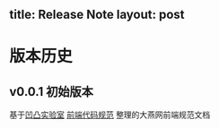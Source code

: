 title: Release Note
layout: post
---

# 版本历史

## v0.0.1 初始版本
基于[凹凸实验室](https://aotu.io/index.html) [前端代码规范](https://guide.aotu.io/) 整理的大燕网前端规范文档